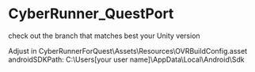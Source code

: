 # CyberRunner_QuestPort
check out the branch that matches best your Unity version


Adjust in CyberRunnerForQuest\Assets\Resources\OVRBuildConfig.asset
androidSDKPath: C:\Users\[your user name]\AppData\Local\Android\Sdk
